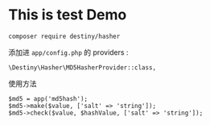 # This is test Demo

```angular2html
composer require destiny/hasher
```

添加进 `app/config.php` 的 providers :

```angular2html
\Destiny\Hasher\MD5HasherProvider::class,
```

使用方法

```angular2html
$md5 = app('md5hash');
$md5->make($value, ['salt' => 'string']);
$md5->check($value, $hashValue, ['salt' => 'string']);
```